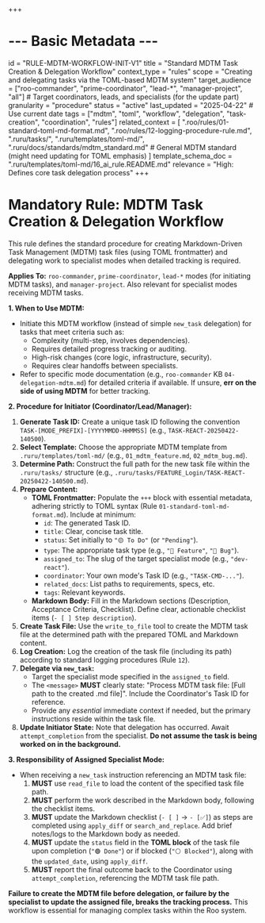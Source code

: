 +++
# --- Basic Metadata ---
id = "RULE-MDTM-WORKFLOW-INIT-V1"
title = "Standard MDTM Task Creation & Delegation Workflow"
context_type = "rules"
scope = "Creating and delegating tasks via the TOML-based MDTM system"
target_audience = ["roo-commander", "prime-coordinator", "lead-*", "manager-project", "all"] # Target coordinators, leads, and specialists (for the update part)
granularity = "procedure"
status = "active"
last_updated = "2025-04-22" # Use current date
tags = ["mdtm", "toml", "workflow", "delegation", "task-creation", "coordination", "rules"]
related_context = [
    ".roo/rules/01-standard-toml-md-format.md",
    ".roo/rules/12-logging-procedure-rule.md",
    ".ruru/tasks/",
    ".ruru/templates/toml-md/",
    ".ruru/docs/standards/mdtm_standard.md" # General MDTM standard (might need updating for TOML emphasis)
    ]
template_schema_doc = ".ruru/templates/toml-md/16_ai_rule.README.md"
relevance = "High: Defines core task delegation process"
+++

# Mandatory Rule: MDTM Task Creation & Delegation Workflow

This rule defines the standard procedure for creating Markdown-Driven Task Management (MDTM) task files (using TOML frontmatter) and delegating work to specialist modes when detailed tracking is required.

**Applies To:** `roo-commander`, `prime-coordinator`, `lead-*` modes (for initiating MDTM tasks), and `manager-project`. Also relevant for specialist modes receiving MDTM tasks.

**1. When to Use MDTM:**

*   Initiate this MDTM workflow (instead of simple `new_task` delegation) for tasks that meet criteria such as:
    *   Complexity (multi-step, involves dependencies).
    *   Requires detailed progress tracking or auditing.
    *   High-risk changes (core logic, infrastructure, security).
    *   Requires clear handoffs between specialists.
*   Refer to specific mode documentation (e.g., `roo-commander` KB `04-delegation-mdtm.md`) for detailed criteria if available. If unsure, **err on the side of using MDTM** for better tracking.

**2. Procedure for Initiator (Coordinator/Lead/Manager):**

1.  **Generate Task ID:** Create a unique task ID following the convention `TASK-[MODE_PREFIX]-[YYYYMMDD-HHMMSS]` (e.g., `TASK-REACT-20250422-140500`).
2.  **Select Template:** Choose the appropriate MDTM template from `.ruru/templates/toml-md/` (e.g., `01_mdtm_feature.md`, `02_mdtm_bug.md`).
3.  **Determine Path:** Construct the full path for the new task file within the `.ruru/tasks/` structure (e.g., `.ruru/tasks/FEATURE_Login/TASK-REACT-20250422-140500.md`).
4.  **Prepare Content:**
    *   **TOML Frontmatter:** Populate the `+++` block with essential metadata, adhering strictly to TOML syntax (Rule `01-standard-toml-md-format.md`). Include at minimum:
        *   `id`: The generated Task ID.
        *   `title`: Clear, concise task title.
        *   `status`: Set initially to `"🟡 To Do"` (or `"Pending"`).
        *   `type`: The appropriate task type (e.g., `"🌟 Feature"`, `"🐞 Bug"`).
        *   `assigned_to`: The slug of the target specialist mode (e.g., `"dev-react"`).
        *   `coordinator`: Your own mode's Task ID (e.g., `"TASK-CMD-..."`).
        *   `related_docs`: List paths to requirements, specs, etc.
        *   `tags`: Relevant keywords.
    *   **Markdown Body:** Fill in the Markdown sections (Description, Acceptance Criteria, Checklist). Define clear, actionable checklist items (`- [ ] Step description`).
5.  **Create Task File:** Use the `write_to_file` tool to create the MDTM task file at the determined path with the prepared TOML and Markdown content.
6.  **Log Creation:** Log the creation of the task file (including its path) according to standard logging procedures (Rule `12`).
7.  **Delegate via `new_task`:**
    *   Target the specialist mode specified in the `assigned_to` field.
    *   The `<message>` **MUST** clearly state: "Process MDTM task file: [Full path to the created .md file]". Include the Coordinator's Task ID for reference.
    *   Provide any *essential* immediate context if needed, but the primary instructions reside within the task file.
8.  **Update Initiator State:** Note that delegation has occurred. Await `attempt_completion` from the specialist. **Do not assume the task is being worked on in the background.**

**3. Responsibility of Assigned Specialist Mode:**

*   When receiving a `new_task` instruction referencing an MDTM task file:
    1.  **MUST** use `read_file` to load the content of the specified task file path.
    2.  **MUST** perform the work described in the Markdown body, following the checklist items.
    3.  **MUST** update the Markdown checklist (`- [ ]` -> `- [✅]`) as steps are completed using `apply_diff` or `search_and_replace`. Add brief notes/logs to the Markdown body as needed.
    4.  **MUST** update the `status` field in the **TOML block** of the task file upon completion (`"🟢 Done"`) or if blocked (`"⚪ Blocked"`), along with the `updated_date`, using `apply_diff`.
    5.  **MUST** report the final outcome back to the Coordinator using `attempt_completion`, referencing the MDTM task file path.

**Failure to create the MDTM file before delegation, or failure by the specialist to update the assigned file, breaks the tracking process.** This workflow is essential for managing complex tasks within the Roo system.